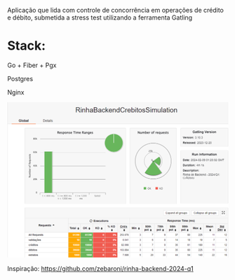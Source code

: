 Aplicação que lida com controle de concorrência em operações de crédito e débito, submetida a stress test utilizando a ferramenta Gatling

# Stack:
Go + Fiber + Pgx

Postgres

Nginx

![Gatling Report](https://github.com/samluiz/concurrency-control/blob/main/static/img/gatling-report.png)

Inspiração: https://github.com/zebaroni/rinha-backend-2024-q1
